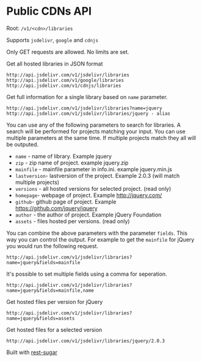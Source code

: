 # Public CDNs API

Root: `/v1/<cdn>/libraries`

Supports `jsdelivr`, `google` and `cdnjs`

Only GET requests are allowed. No limits are set.

Get all hosted libraries in JSON format

```
http://api.jsdelivr.com/v1/jsdelivr/libraries
http://api.jsdelivr.com/v1/google/libraries
http://api.jsdelivr.com/v1/cdnjs/libraries
```


Get full information for a single library based on `name` parameter.

```
http://api.jsdelivr.com/v1/jsdelivr/libraries?name=jquery
http://api.jsdelivr.com/v1/jsdelivr/libraries/jquery - alias
```

You can use any of the following parameters to search for libraries. A search will be performed for projects matching your input. You can use multiple parameters at the same time. If multiple projects match they all will be outputed.

* `name` - name of library. Example jquery
* `zip` - zip name of project. example jquery.zip
* `mainfile` - mainfile parameter in info.ini. example jquery.min.js
* `lastversion`- lastversion of the project. Example 2.0.3 (will match multiple projects)
* `versions` -  all hosted versions for selected project. (read only)
* `homepage`- webpage of project. Example http://jquery.com/
* `github`- github page of project. Example https://github.com/jquery/jquery
* `author` - the author of project. Example jQuery Foundation
* `assets` - files hosted per versions. (read only)


You can combine the above parameters with the parameter `fields`. This way you can control the output. For example to get the `mainfile` for jQuery you would run the following request.

```
http://api.jsdelivr.com/v1/jsdelivr/libraries?name=jquery&fields=mainfile
```


It's possible to set multiple fields using a comma for seperation.

```
http://api.jsdelivr.com/v1/jsdelivr/libraries?name=jquery&fields=mainfile,name
```

Get hosted files per version for jQuery
```
http://api.jsdelivr.com/v1/jsdelivr/libraries?name=jquery&fields=assets
```

Get hosted files for a selected version
```
http://api.jsdelivr.com/v1/jsdelivr/libraries/jquery/2.0.3
```


Built with [rest-sugar](https://github.com/bebraw/rest-sugar)
